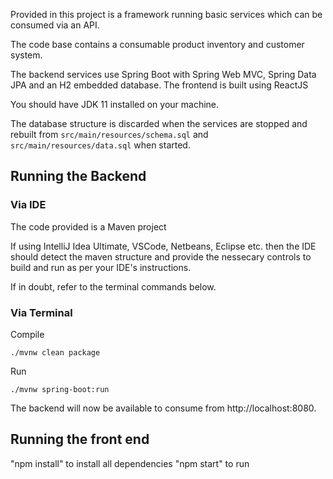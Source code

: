 Provided in this project is a framework running basic services which can be consumed via an API.

The code base contains a consumable product inventory and customer system.

The backend services use Spring Boot with Spring Web MVC, Spring Data JPA and an H2 embedded database.
The frontend is built using ReactJS

You should have JDK 11 installed on your machine.

The database structure is discarded when the services are stopped and rebuilt from
`src/main/resources/schema.sql` and `src/main/resources/data.sql` when started.

## Running the Backend

### Via IDE

The code provided is a Maven project

If using IntelliJ Idea Ultimate, VSCode, Netbeans, Eclipse etc. then the IDE should detect the maven
structure and provide the nessecary controls to build and run as per your IDE's instructions.

If in doubt, refer to the terminal commands below.

### Via Terminal

Compile

```
./mvnw clean package
```

Run

```
./mvnw spring-boot:run
```

The backend will now be available to consume from http://localhost:8080.

## Running the front end

"npm install" to install all dependencies
"npm start" to run
